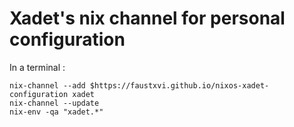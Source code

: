 # Xadet's nix channel for personal configuration

In a terminal :

    nix-channel --add $https://faustxvi.github.io/nixos-xadet-configuration xadet
    nix-channel --update
    nix-env -qa "xadet.*"
